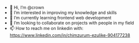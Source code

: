 - 👋 Hi, I’m @crown
- 👀 I’m interested in improving my knowledge and skills
- 🌱 I’m currently learning frontend web development
- 💞️ I’m looking to collaborate on projects with people in my field
- 📫 How to reach me on linkedin with: https://www.linkedin.com/in/chimzurum-ezulike-904177238

<!---
ChicoMaloCroz/ChicoMaloCroz is a ✨ special ✨ repository because its `README.md` (this file) appears on your GitHub profile.
You can click the Preview link to take a look at your changes.
--->
